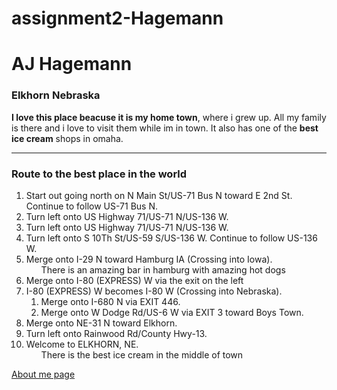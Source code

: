 # assignment2-Hagemann

# AJ Hagemann

### Elkhorn Nebraska

**I love this place beacuse it is my home town**, where i grew up. All my family is there and i love to visit them while im in town. It also has one of the **best ice cream** shops in omaha. 

<hr>

### Route to the best place in the world

<ol>
    <li>Start out going north on N Main St/US-71 Bus N toward E 2nd St. Continue to follow US-71 Bus N.</il>
    <li>Turn left onto US Highway 71/US-71 N/US-136 W.</il>
    <li>Turn left onto US Highway 71/US-71 N/US-136 W.</il>
    <li>Turn left onto S 10Th St/US-59 S/US-136 W. Continue to follow US-136 W.</il>
    <li>Merge onto I-29 N toward Hamburg IA (Crossing into Iowa).</il>
    <ul>
        <il>There is an amazing bar in hamburg with amazing hot dogs</il>
    </ul>
    <li>Merge onto I-80 (EXPRESS) W via the exit on the left</il>
    <li>I-80 (EXPRESS) W becomes I-80 W (Crossing into Nebraska).</il>
        <ol>
            <li>Merge onto I-680 N via EXIT 446.</il>
            <li>Merge onto W Dodge Rd/US-6 W via EXIT 3 toward Boys Town.</il>
        </ol>
    <li>Merge onto NE-31 N toward Elkhorn.</il>
    <li>Turn left onto Rainwood Rd/County Hwy-13.</il>
    <li>Welcome to ELKHORN, NE.</il>
    <ul>
        <il>There is the best ice cream in the middle of town</il>
    </ul>
    </ol>

<a href= "https://github.com/AJ-Hagemann/assignment2-Hagemann/blob/main/AboutMe.md" >About me page</a>
